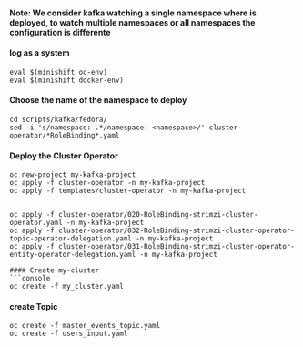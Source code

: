 #### Note:  We consider kafka watching a single namespace where is deployed, to watch multiple namespaces or all namespaces the configuration is differente
#### log as a system
```console 
eval $(minishift oc-env) 
eval $(minishift docker-env)
```

#### Choose the name of the namespace to deploy
```console 
cd scripts/kafka/fedora/
sed -i 's/namespace: .*/namespace: <namespace>/' cluster-operator/*RoleBinding*.yaml
```
#### Deploy the Cluster Operator
```console 
oc new-project my-kafka-project
oc apply -f cluster-operator -n my-kafka-project
oc apply -f templates/cluster-operator -n my-kafka-project
```


```console 

oc apply -f cluster-operator/020-RoleBinding-strimzi-cluster-operator.yaml -n my-kafka-project
oc apply -f cluster-operator/032-RoleBinding-strimzi-cluster-operator-topic-operator-delegation.yaml -n my-kafka-project
oc apply -f cluster-operator/031-RoleBinding-strimzi-cluster-operator-entity-operator-delegation.yaml -n my-kafka-project

#### Create my-cluster
```console 
oc create -f my_cluster.yaml
```
#### create Topic
```console 
oc create -f master_events_topic.yaml
oc create -f users_input.yaml
```
